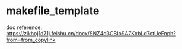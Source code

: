 # makefile_template
doc reference: https://zikhoj1d71j.feishu.cn/docx/SNZ4d3CBIoSA7KxbLd7ctUeFnph?from=from_copylink

